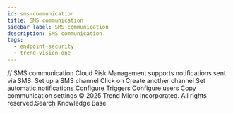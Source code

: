 ```yaml
---
id: sms-communication
title: SMS communication
sidebar_label: SMS communication
description: SMS communication
tags:
  - endpoint-security
  - trend-vision-one
---
```


/*<![CDATA[*/ $('#title').html($('meta[name=map-description]').attr('content')); /*]]>*/ SMS communication Cloud Risk Management supports notifications sent via SMS. Set up a SMS channel Click on Create another channel Set automatic notifications Configure Triggers Configure users Copy communication settings © 2025 Trend Micro Incorporated. All rights reserved.Search Knowledge Base